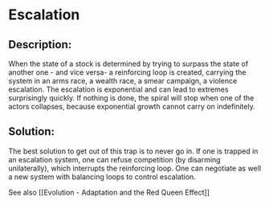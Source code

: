 # Escalation

## Description:

When the state of a stock is determined by trying to surpass the state of another one - and vice versa- a reinforcing loop is created, carrying the system in an arms race, a wealth race, a smear campaign, a violence escalation. The escalation is exponential and can lead to extremes surprisingly quickly. If nothing is done, the spiral will stop when one of the actors collapses, because exponential growth cannot carry on indefinitely.

## Solution:

The best solution to get out of this trap is to never go in. If one is trapped in an escalation system, one can refuse competition (by disarming unilaterally), which interrupts the reinforcing loop. One can negotiate as well a new system with balancing loops to control escalation.


See also [[Evolution - Adaptation and the Red Queen Effect]]
